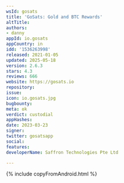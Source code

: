 ```yaml
---
wsId: gosats
title: 'GoSats: Gold and BTC Rewards'
altTitle: 
authors:
- danny
appId: io.gosats
appCountry: in
idd: '1536263998'
released: 2021-01-05
updated: 2025-05-18
version: 2.6.3
stars: 4.3
reviews: 666
website: https://gosats.io
repository: 
issue: 
icon: io.gosats.jpg
bugbounty: 
meta: ok
verdict: custodial
appHashes: 
date: 2023-03-23
signer: 
twitter: gosatsapp
social: 
features: 
developerName: Saffron Technologies Pte Ltd

---
```


{% include copyFromAndroid.html %}
